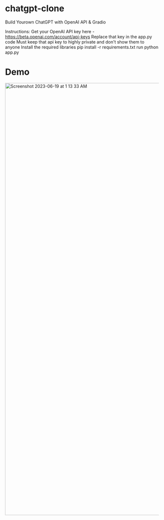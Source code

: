 # chatgpt-clone
Build Yourown ChatGPT with OpenAI API & Gradio

Instructions:
Get your OpenAI API key here - https://beta.openai.com/account/api-keys
Replace that key in the app.py code
Must keep that api key to highly private and don't show them to anyone
Install the required libraries 
    pip install -r requirements.txt
run python app.py

# Demo 
<img width="1415" alt="Screenshot 2023-06-19 at 1 13 33 AM" src="https://github.com/Mohd-Saddam/chatgpt-clone/assets/50014573/96320576-6db2-4909-874d-38922c1961fb">
